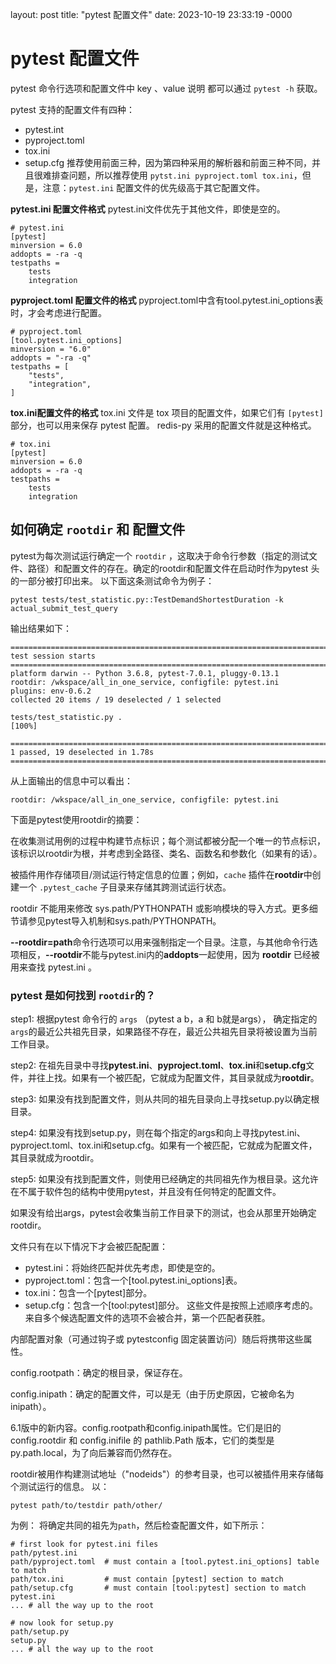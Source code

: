 layout: post
title: "pytest 配置文件"
date: 2023-10-19 23:33:19 -0000

# pytest 配置文件
pytest 命令行选项和配置文件中 key 、value 说明 都可以通过 `pytest -h` 获取。

pytest 支持的配置文件有四种：
- pytest.int
- pyproject.toml
- tox.ini
- setup.cfg
推荐使用前面三种，因为第四种采用的解析器和前面三种不同，并且很难排查问题，所以推荐使用 `pytst.ini pyproject.toml tox.ini`，但是，注意：`pytest.ini` 配置文件的优先级高于其它配置文件。

**pytest.ini 配置文件格式**
pytest.ini文件优先于其他文件，即使是空的。
```
# pytest.ini
[pytest]
minversion = 6.0
addopts = -ra -q
testpaths =
    tests
    integration
```
**pyproject.toml 配置文件的格式**
pyproject.toml中含有tool.pytest.ini_options表时，才会考虑进行配置。
```
# pyproject.toml
[tool.pytest.ini_options]
minversion = "6.0"
addopts = "-ra -q"
testpaths = [
    "tests",
    "integration",
]
```
**tox.ini配置文件的格式**
tox.ini 文件是 tox 项目的配置文件，如果它们有 `[pytest]` 部分，也可以用来保存 pytest 配置。
redis-py 采用的配置文件就是这种格式。
```
# tox.ini
[pytest]
minversion = 6.0
addopts = -ra -q
testpaths =
    tests
    integration

```

## 如何确定 `rootdir` 和 配置文件
pytest为每次测试运行确定一个 `rootdir` ，这取决于命令行参数（指定的测试文件、路径）和配置文件的存在。确定的rootdir和配置文件在启动时作为pytest 头的一部分被打印出来。
以下面这条测试命令为例子：
```
pytest tests/test_statistic.py::TestDemandShortestDuration -k actual_submit_test_query
```
输出结果如下：
```
======================================================================================================= test session starts =======================================================================================================
platform darwin -- Python 3.6.8, pytest-7.0.1, pluggy-0.13.1
rootdir: /wkspace/all_in_one_service, configfile: pytest.ini
plugins: env-0.6.2
collected 20 items / 19 deselected / 1 selected                                                                                                                                                                                   

tests/test_statistic.py .                                                                                                                                                                                                   [100%]

================================================================================================ 1 passed, 19 deselected in 1.78s =================================================================================================
```
从上面输出的信息中可以看出：
```
rootdir: /wkspace/all_in_one_service, configfile: pytest.ini
```
下面是pytest使用rootdir的摘要：

在收集测试用例的过程中构建节点标识；每个测试都被分配一个唯一的节点标识，该标识以rootdir为根，并考虑到全路径、类名、函数名和参数化（如果有的话）。

被插件用作存储项目/测试运行特定信息的位置；例如，`cache` 插件在**rootdir**中创建一个 `.pytest_cache` 子目录来存储其跨测试运行状态。

rootdir 不能用来修改 sys.path/PYTHONPATH 或影响模块的导入方式。更多细节请参见pytest导入机制和sys.path/PYTHONPATH。

**--rootdir=path**命令行选项可以用来强制指定一个目录。注意，与其他命令行选项相反，**--rootdir**不能与pytest.ini内的**addopts**一起使用，因为 **rootdir** 已经被用来查找 pytest.ini 。

### pytest 是如何找到 `rootdir`的？
step1: 根据pytest 命令行的 `args` （pytest a b，a 和 b就是args），
确定指定的`args`的最近公共祖先目录，如果路径不存在，最近公共祖先目录将被设置为当前工作目录。

step2: 在祖先目录中寻找**pytest.ini**、**pyproject.toml**、**tox.ini**和**setup.cfg**文件，并往上找。如果有一个被匹配，它就成为配置文件，其目录就成为**rootdir**。

step3: 如果没有找到配置文件，则从共同的祖先目录向上寻找setup.py以确定根目录。

step4: 如果没有找到setup.py，则在每个指定的args和向上寻找pytest.ini、pyproject.toml、tox.ini和setup.cfg。如果有一个被匹配，它就成为配置文件，其目录就成为rootdir。

step5: 如果没有找到配置文件，则使用已经确定的共同祖先作为根目录。这允许在不属于软件包的结构中使用pytest，并且没有任何特定的配置文件。

如果没有给出args，pytest会收集当前工作目录下的测试，也会从那里开始确定rootdir。

文件只有在以下情况下才会被匹配配置：
- pytest.ini：将始终匹配并优先考虑，即使是空的。
- pyproject.toml：包含一个[tool.pytest.ini_options]表。
- tox.ini：包含一个[pytest]部分。
- setup.cfg：包含一个[tool:pytest]部分。
这些文件是按照上述顺序考虑的。来自多个候选配置文件的选项不会被合并，第一个匹配者获胜。

内部配置对象（可通过钩子或 pytestconfig 固定装置访问）随后将携带这些属性。

config.rootpath：确定的根目录，保证存在。

config.inipath：确定的配置文件，可以是无（由于历史原因，它被命名为inipath）。

6.1版中的新内容。config.rootpath和config.inipath属性。它们是旧的 config.rootdir 和 config.inifile 的 pathlib.Path 版本，它们的类型是 py.path.local，为了向后兼容而仍然存在。

rootdir被用作构建测试地址（"nodeids"）的参考目录，也可以被插件用来存储每个测试运行的信息。
以：
```
pytest path/to/testdir path/other/
```
为例：
将确定共同的祖先为`path`，然后检查配置文件，如下所示：
```
# first look for pytest.ini files
path/pytest.ini
path/pyproject.toml  # must contain a [tool.pytest.ini_options] table to match
path/tox.ini         # must contain [pytest] section to match
path/setup.cfg       # must contain [tool:pytest] section to match
pytest.ini
... # all the way up to the root

# now look for setup.py
path/setup.py
setup.py
... # all the way up to the root
```

